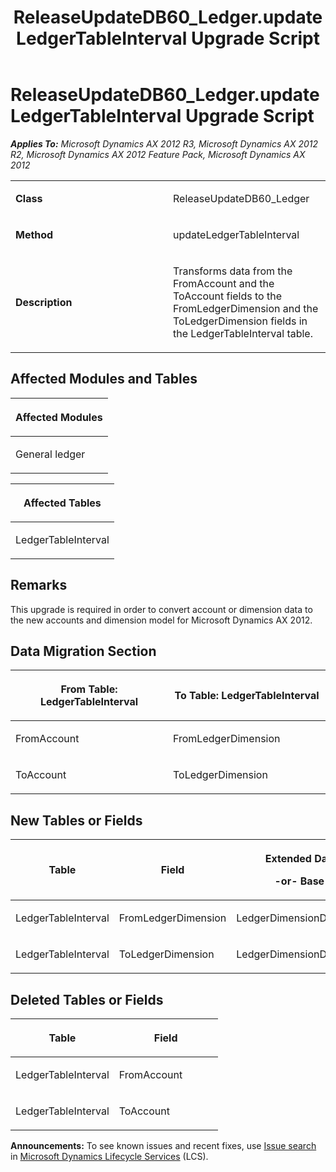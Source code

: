 ﻿---
title: ReleaseUpdateDB60_Ledger.updateLedgerTableInterval Upgrade Script
TOCTitle: ReleaseUpdateDB60_Ledger.updateLedgerTableInterval Upgrade Script
ms:assetid: 298218e6-bc4c-d70a-decd-88c4018c4e38
ms:mtpsurl: https://msdn.microsoft.com/en-us/library/JJ735898(v=AX.60)
ms:contentKeyID: 49707315
ms.date: 05/18/2015
mtps_version: v=AX.60
---

# ReleaseUpdateDB60\_Ledger.updateLedgerTableInterval Upgrade Script 


_**Applies To:** Microsoft Dynamics AX 2012 R3, Microsoft Dynamics AX 2012 R2, Microsoft Dynamics AX 2012 Feature Pack, Microsoft Dynamics AX 2012_

<table>
<colgroup>
<col style="width: 50%" />
<col style="width: 50%" />
</colgroup>
<tbody>
<tr class="odd">
<td><p><strong>Class</strong></p></td>
<td><p>ReleaseUpdateDB60_Ledger</p></td>
</tr>
<tr class="even">
<td><p><strong>Method</strong></p></td>
<td><p>updateLedgerTableInterval</p></td>
</tr>
<tr class="odd">
<td><p><strong>Description</strong></p></td>
<td><p>Transforms data from the FromAccount and the ToAccount fields to the FromLedgerDimension and the ToLedgerDimension fields in the LedgerTableInterval table.</p></td>
</tr>
</tbody>
</table>


## Affected Modules and Tables

<table>
<colgroup>
<col style="width: 100%" />
</colgroup>
<thead>
<tr class="header">
<th><p>Affected Modules</p></th>
</tr>
</thead>
<tbody>
<tr class="odd">
<td><p>General ledger</p></td>
</tr>
</tbody>
</table>


<table>
<colgroup>
<col style="width: 100%" />
</colgroup>
<thead>
<tr class="header">
<th><p>Affected Tables</p></th>
</tr>
</thead>
<tbody>
<tr class="odd">
<td><p>LedgerTableInterval</p></td>
</tr>
</tbody>
</table>


## Remarks

This upgrade is required in order to convert account or dimension data to the new accounts and dimension model for Microsoft Dynamics AX 2012.

## Data Migration Section

<table>
<colgroup>
<col style="width: 50%" />
<col style="width: 50%" />
</colgroup>
<thead>
<tr class="header">
<th><p>From Table: LedgerTableInterval</p></th>
<th><p>To Table: LedgerTableInterval</p></th>
</tr>
</thead>
<tbody>
<tr class="odd">
<td><p>FromAccount</p></td>
<td><p>FromLedgerDimension</p></td>
</tr>
<tr class="even">
<td><p>ToAccount</p></td>
<td><p>ToLedgerDimension</p></td>
</tr>
</tbody>
</table>


## New Tables or Fields

<table>
<colgroup>
<col style="width: 33%" />
<col style="width: 33%" />
<col style="width: 33%" />
</colgroup>
<thead>
<tr class="header">
<th><p>Table</p></th>
<th><p>Field</p></th>
<th><p>Extended Data Type</p>
<p>-or- Base Enum</p></th>
</tr>
</thead>
<tbody>
<tr class="odd">
<td><p>LedgerTableInterval</p></td>
<td><p>FromLedgerDimension</p></td>
<td><p>LedgerDimensionDefaultAccount</p></td>
</tr>
<tr class="even">
<td><p>LedgerTableInterval</p></td>
<td><p>ToLedgerDimension</p></td>
<td><p>LedgerDimensionDefaultAccount</p></td>
</tr>
</tbody>
</table>


## Deleted Tables or Fields

<table>
<colgroup>
<col style="width: 50%" />
<col style="width: 50%" />
</colgroup>
<thead>
<tr class="header">
<th><p>Table</p></th>
<th><p>Field</p></th>
</tr>
</thead>
<tbody>
<tr class="odd">
<td><p>LedgerTableInterval</p></td>
<td><p>FromAccount</p></td>
</tr>
<tr class="even">
<td><p>LedgerTableInterval</p></td>
<td><p>ToAccount</p></td>
</tr>
</tbody>
</table>

  
**Announcements:** To see known issues and recent fixes, use [Issue search](http://go.microsoft.com/fwlink/?linkid=389258) in [Microsoft Dynamics Lifecycle Services](http://go.microsoft.com/fwlink/?linkid=306505) (LCS).

